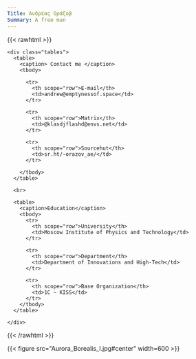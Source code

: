 ```yaml
---     
Title: Ανδρέας Οράζοβ
Summary: A free man
---
```


{{< rawhtml >}}
  <div class="personal-card">

    <div class="tables">
      <table>
        <caption> Contact me </caption>
        <tbody>

          <tr>
            <th scope="row">E-mail</th>
            <td>andrew@emptynessof.space</td>
          </tr>

          <tr>
            <th scope="row">Matrix</th>
            <td>@klasdjflashd@envs.net</td>
          </tr>

          <tr>
            <th scope="row">Sourcehut</th>
            <td>sr.ht/~orazov_ae/</td>
          </tr>

        </tbody>
      </table>

      <br>

      <table>
        <caption>Education</caption>
        <tbody>
          <tr>
            <th scope="row">University</th>
            <td>Moscow Institute of Physics and Technology</td>
          </tr>

          <tr>
            <th scope="row">Department</th>
            <td>Department of Innovations and High-Tech</td>
          </tr>

          <tr>
            <th scope="row">Base Organization</th>
            <td>1C ~ KISS</td>
          </tr>
        </tbody>
      </table>

    </div>
{{< /rawhtml >}}

{{< figure src="Aurora_Borealis_I.jpg#center" width=600 >}}


